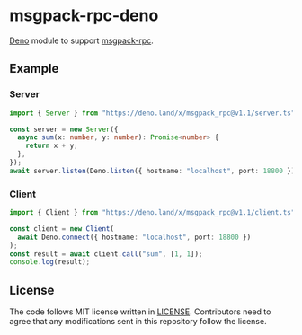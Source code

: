 # msgpack-rpc-deno

[Deno][] module to support [msgpack-rpc][].

[deno]: https://deno.land/
[msgpack-rpc]: https://github.com/msgpack-rpc/msgpack-rpc/blob/master/spec.md

## Example

### Server

```typescript
import { Server } from "https://deno.land/x/msgpack_rpc@v1.1/server.ts";

const server = new Server({
  async sum(x: number, y: number): Promise<number> {
    return x + y;
  },
});
await server.listen(Deno.listen({ hostname: "localhost", port: 18800 }));
```

### Client

```typescript
import { Client } from "https://deno.land/x/msgpack_rpc@v1.1/client.ts";

const client = new Client(
  await Deno.connect({ hostname: "localhost", port: 18800 })
);
const result = await client.call("sum", [1, 1]);
console.log(result);
```

## License

The code follows MIT license written in [LICENSE](./LICENSE).
Contributors need to agree that any modifications sent in this repository follow the license.
